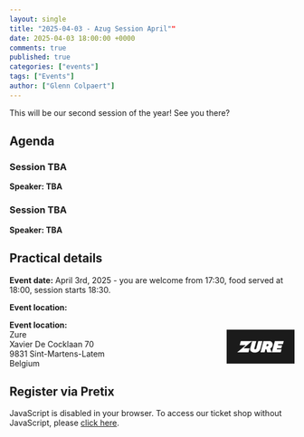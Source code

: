 ```yaml
---
layout: single
title: "2025-04-03 - Azug Session April""
date: 2025-04-03 18:00:00 +0000
comments: true
published: true
categories: ["events"]
tags: ["Events"]
author: ["Glenn Colpaert"]
---
```


This will be our second session of the year! See you there?

## Agenda

### Session TBA

**Speaker:  TBA**

### Session TBA

**Speaker:  TBA**


## Practical details

**Event date:** April 3rd, 2025 - you are welcome from 17:30, food served at 18:00, session starts 18:30.

**Event location:**<br />

**Event location:**<br />
<img width="120" height="60" align="right" alt="Zure" src="/assets/media/sponsors/logo-zure.png">Zure<br/>
Xavier De Cocklaan 70<br/>
9831 Sint-Martens-Latem<br/>
Belgium

## Register via Pretix

<link rel="stylesheet" type="text/css" href="https://pretix.eu/azug/20250403/widget/v1.css">
<script type="text/javascript" src="https://pretix.eu/widget/v1.en.js" async></script>
<pretix-widget event="https://pretix.eu/azug/20240530/" single-item-select="button"></pretix-widget>
<noscript>
   <div class="pretix-widget">
        <div class="pretix-widget-info-message">
            JavaScript is disabled in your browser. To access our ticket shop without JavaScript, please <a target="_blank" rel="noopener" href="https://pretix.eu/azug/20240425/">click here</a>.
        </div>
    </div>
</noscript>
